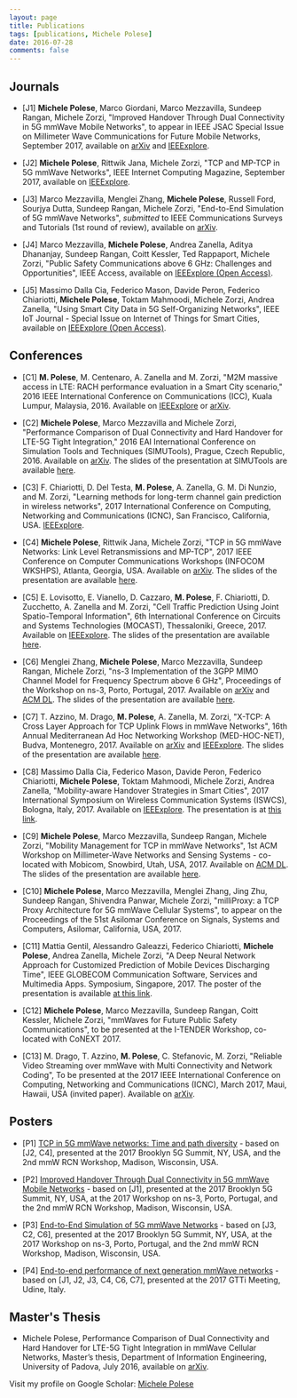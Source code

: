 ```yaml
---
layout: page
title: Publications
tags: [publications, Michele Polese]
date: 2016-07-28
comments: false
---
```

## Journals
* [J1] **Michele Polese**, Marco Giordani, Marco Mezzavilla, Sundeep Rangan, Michele Zorzi, "Improved Handover Through Dual Connectivity in 5G mmWave Mobile Networks", to appear in IEEE JSAC Special Issue on Millimeter Wave Communications for Future Mobile Networks, September 2017, available on <a href="http://arxiv.org/abs/1611.04748" target="_blank">arXiv</a> and <a href="http://ieeexplore.ieee.org/document/7959177/">IEEExplore</a>.

* [J2] **Michele Polese**, Rittwik Jana, Michele Zorzi, "TCP and MP-TCP in 5G mmWave Networks", IEEE Internet Computing Magazine, September 2017, available on <a href="http://ieeexplore.ieee.org/abstract/document/8039300/">IEEExplore</a>.

* [J3] Marco Mezzavilla, Menglei Zhang, **Michele Polese**, Russell Ford, Sourjya Dutta, Sundeep Rangan, Michele Zorzi, "End-to-End Simulation of 5G mmWave Networks", _submitted_ to IEEE Communications Surveys and Tutorials (1st round of review), available on <a href="https://arxiv.org/abs/1705.02882" target="_blank">arXiv</a>.

* [J4] Marco Mezzavilla, **Michele Polese**, Andrea Zanella, Aditya Dhananjay, Sundeep Rangan, Coitt Kessler, Ted Rappaport, Michele Zorzi, "Public Safety Communications above 6 GHz: Challenges and Opportunities", IEEE Access, available on <a href="http://ieeexplore.ieee.org/document/8107663/">IEEExplore (Open Access)</a>.

* [J5] Massimo Dalla Cia, Federico Mason, Davide Peron, Federico Chiariotti, **Michele Polese**, Toktam Mahmoodi, Michele Zorzi, Andrea Zanella, "Using Smart City Data in 5G Self-Organizing Networks", IEEE IoT Journal - Special Issue on Internet of Things for Smart Cities, available on <a href="http://ieeexplore.ieee.org/abstract/document/8038764/">IEEExplore (Open Access)</a>.

## Conferences
* [C1] **M. Polese**, M. Centenaro, A. Zanella and M. Zorzi, "M2M massive access in LTE: RACH performance evaluation in a Smart City scenario," 2016 IEEE International Conference on Communications (ICC), Kuala Lumpur, Malaysia, 2016. Available on <a href="http://ieeexplore.ieee.org/xpl/articleDetails.jsp?arnumber=7511430&newsearch=true&queryText=michele%20polese" target="_blank">IEEExplore</a> or <a href="https://arxiv.org/abs/1601.05098" target="_blank">arXiv</a>.

* [C2] **Michele Polese**, Marco Mezzavilla and Michele Zorzi, "Performance Comparison of Dual Connectivity and Hard Handover for LTE-5G Tight Integration," 2016 EAI International Conference on Simulation Tools and Techniques (SIMUTools), Prague, Czech Republic, 2016. Available on <a href="https://arxiv.org/abs/1607.05425" target="_blank">arXiv</a>. The slides of the presentation at SIMUTools are available <a href="/assets/pdf/simutools_polese.pdf">here</a>.

* [C3] F. Chiariotti, D. Del Testa, **M. Polese**, A. Zanella, G. M. Di Nunzio, and M. Zorzi, "Learning methods for long-term channel gain prediction in wireless networks", 2017 International Conference on Computing, Networking and Communications (ICNC), San Francisco, California, USA. <a href="http://ieeexplore.ieee.org/abstract/document/7876120/">IEEExplore</a>. 

* [C4] **Michele Polese**, Rittwik Jana, Michele Zorzi, "TCP in 5G mmWave Networks: Link Level Retransmissions and MP-TCP", 2017 IEEE Conference on Computer Communications Workshops (INFOCOM WKSHPS), Atlanta, Georgia, USA. Available on <a href="http://arxiv.org/abs/1703.08985" target="_blank">arXiv</a>. The slides of the presentation are available <a href="/assets/pdf/mptcp_infocom.pdf">here</a>.

* [C5] E. Lovisotto, E. Vianello, D. Cazzaro, **M. Polese**, F. Chiariotti, D. Zucchetto, A. Zanella and M. Zorzi, "Cell Traffic Prediction Using Joint Spatio-Temporal Information", 6th International Conference on Circuits and Systems Technologies (MOCAST), Thessaloniki, Greece, 2017. Available on <a href="http://ieeexplore.ieee.org/abstract/document/7937674/">IEEExplore</a>. The slides of the presentation are available <a href="/assets/pdf/prediction_mocast.pdf">here</a>.

* [C6] Menglei Zhang, **Michele Polese**, Marco Mezzavilla, Sundeep Rangan, Michele Zorzi, "ns-3 Implementation of the 3GPP MIMO Channel Model for Frequency Spectrum above 6 GHz", Proceedings of the Workshop on ns-3, Porto, Portugal, 2017. Available on <a href="http://arxiv.org/abs/1702.04822" target="_blank">arXiv</a> and <a href="http://dl.acm.org/citation.cfm?id=3067678">ACM DL</a>. The slides of the presentation are available <a href="/assets/pdf/3gpp_model.pdf">here</a>.

* [C7] T. Azzino, M. Drago, **M. Polese**, A. Zanella, M. Zorzi, "X-TCP: A Cross Layer Approach for TCP Uplink Flows in mmWave Networks", 16th Annual Mediterranean Ad Hoc Networking Workshop (MED-HOC-NET), Budva, Montenegro, 2017. Available on <a href="https://arxiv.org/abs/1706.00904" target="_blank">arXiv</a> and <a href="http://ieeexplore.ieee.org/document/8001650/">IEEExplore</a>. The slides of the presentation are available <a href="/assets/pdf/x-tcp_medhoc.pdf">here</a>.

* [C8] Massimo Dalla Cia, Federico Mason, Davide Peron, Federico Chiariotti, **Michele Polese**, Toktam Mahmoodi, Michele Zorzi, Andrea Zanella, "Mobility-aware Handover Strategies in Smart Cities", 2017 International Symposium on Wireless Communication Systems (ISWCS), Bologna, Italy, 2017. Available on <a href="http://ieeexplore.ieee.org/document/8108155/">IEEExplore</a>. The presentation is at <a href="/assets/pdf/ISWCS_mobility.pdf">this link</a>.


* [C9] **Michele Polese**, Marco Mezzavilla, Sundeep Rangan, Michele Zorzi, "Mobility Management for TCP in mmWave Networks", 1st ACM Workshop on Millimeter-Wave Networks and Sensing Systems - co-located with Mobicom, Snowbird, Utah, USA, 2017. Available on <a href="https://dl.acm.org/citation.cfm?id=3130243">ACM DL</a>. The slides of the presentation are available <a href="/assets/pdf/mmnets_pdf.pdf">here</a>.

* [C10] **Michele Polese**, Marco Mezzavilla, Menglei Zhang, Jing Zhu, Sundeep Rangan, Shivendra Panwar, Michele Zorzi, "milliProxy: a TCP Proxy Architecture for 5G mmWave Cellular Systems", to appear on the Proceedings of the 51st Asilomar Conference on Signals, Systems and Computers, Asilomar, California, USA, 2017.

* [C11] Mattia Gentil, Alessandro Galeazzi, Federico Chiariotti, **Michele Polese**, Andrea Zanella, Michele Zorzi, "A Deep Neural Network Approach for Customized Prediction of Mobile Devices Discharging Time", IEEE GLOBECOM Communication Software, Services and Multimedia Apps. Symposium, Singapore, 2017. The poster of the presentation is available <a href="/assets/pdf/poster_location_battery.pdf">at this link</a>.

* [C12] **Michele Polese**, Marco Mezzavilla, Sundeep Rangan, Coitt Kessler, Michele Zorzi, "mmWaves for Future Public Safety Communications", to be presented at the I-TENDER Workshop, co-located with CoNEXT 2017.

* [C13] M. Drago, T. Azzino, **M. Polese**, C. Stefanovic, M. Zorzi, "Reliable Video Streaming over mmWave with Multi Connectivity and Network Coding", To be presented at the 2017 IEEE International Conference on Computing, Networking and Communications (ICNC), March 2017, Maui, Hawaii, USA (invited paper). Available on <a href="https://arxiv.org/abs/1711.06154" target="_blank">arXiv</a>.

## Posters
* [P1] <a href="/assets/pdf/poster_mptcp.pdf">TCP in 5G mmWave networks: Time and path diversity</a> - based on [J2, C4], presented at the 2017 Brooklyn 5G Summit, NY, USA, and the 2nd mmW RCN Workshop, Madison, Wisconsin, USA.

* [P2] <a href="/assets/pdf/poster_jsac.pdf">Improved Handover Through Dual Connectivity in 5G mmWave Mobile Networks</a> - based on [J1], presented at the 2017 Brooklyn 5G Summit, NY, USA, at the 2017 Workshop on ns-3, Porto, Portugal, and the 2nd mmW RCN Workshop, Madison, Wisconsin, USA.

* [P3] <a href="/assets/pdf/poster_ns3.pdf">End-to-End Simulation of 5G mmWave Networks</a> - based on [J3, C2, C6], presented at the 2017 Brooklyn 5G Summit, NY, USA, at the 2017 Workshop on ns-3, Porto, Portugal, and the 2nd mmW RCN Workshop, Madison, Wisconsin, USA.

* [P4] <a href="/assets/pdf/poster_udine.pdf">End-to-end performance of next generation mmWave networks</a> - based on [J1, J2, J3, C4, C6, C7], presented at the 2017 GTTi Meeting, Udine, Italy.

## Master's Thesis
* Michele Polese, Performance Comparison of Dual Connectivity and Hard Handover for LTE-5G Tight Integration in mmWave Cellular Networks, Master’s thesis, Department of Information Engineering, University of Padova, July 2016, available on <a href="http://arxiv.org/abs/1607.04330" target="_blank">arXiv</a>.


Visit my profile on Google Scholar: <a href="https://scholar.google.it/citations?user=JmMEy-QAAAAJ&hl=en" target="_blank">Michele Polese</a>
